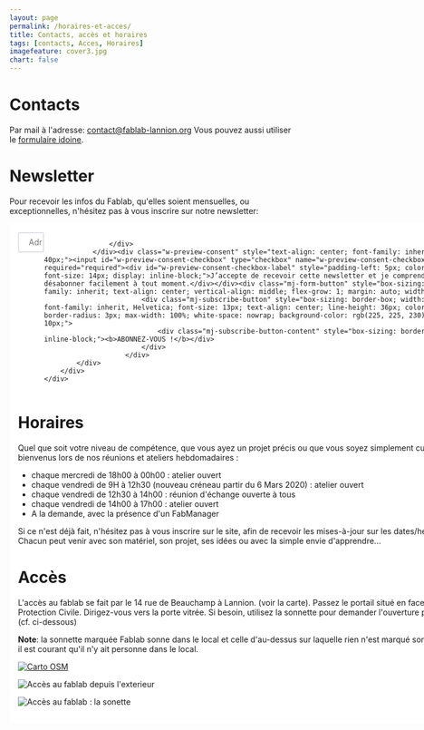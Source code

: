 ```yaml
---
layout: page
permalink: /horaires-et-acces/
title: Contacts, accès et horaires
tags: [contacts, Acces, Horaires]
imagefeature: cover3.jpg
chart: false
---
```

Contacts
============

<a href="mailto:{{ site.owner.email }}">
    <span class="fa-stack fa-lg">
        <i class="fa fa-circle fa-stack-2x fa-inverse"></i>
        <i class="fa fa-envelope fa-stack-1x"></i>
    </span>
</a>
<a href="http://twitter.com/{{ site.owner.twitter }}">
    <span class="fa-stack fa-lg">
        <i class="fa fa-circle fa-stack-2x fa-inverse"></i>
        <i class="fa fa-twitter fa-stack-1x"></i>
    </span>
</a>
<a href="{{ site.owner.google_plus }}">
    <span class="fa-stack fa-lg">
        <i class="fa fa-circle fa-stack-2x fa-inverse"></i>
        <i class="fa fa-google-plus fa-stack-1x"></i>
    </span>
</a>
<a href="http://github.com/{{ site.owner.github }}">
    <span class="fa-stack fa-lg">
        <i class="fa fa-circle fa-stack-2x fa-inverse"></i>
        <i class="fa fa-github fa-stack-1x"></i>
    </span>
</a>
<a href="http://facebook.com/{{ site.owner.facebook }}">
    <span class="fa-stack fa-lg">
        <i class="fa fa-circle fa-stack-2x fa-inverse"></i>
        <i class="fa fa-facebook fa-stack-1x"></i>
    </span>
</a>

Par mail à l'adresse: [contact@fablab-lannion.org](mailto:contact@fablab-lannion.org)
Vous pouvez aussi utiliser le [formulaire idoine](https://forum.fablab-lannion.org/memberlist.php?mode=contactadmin).

Newsletter
==========

Pour recevoir les infos du Fablab, qu'elles soient mensuelles, ou exceptionnelles, n'hésitez pas à vous inscrire sur notre newsletter:

<div align='center'>
<div class="mj-embedded mj-embed-shadow mj-horizontal" style="box-sizing: border-box; display: block; font-family: inherit; line-height: normal; text-align: left; background-color: transparent; box-shadow: none; padding: 0px; width: 900px; height: auto;">
    <div class="mj-embedded-content" style="padding: 15px; background-color: rgb(255, 255, 255);">
        <div class="mj-embedded-footer" style="box-sizing: border-box;">
            <div class="mj-form" style="box-sizing: border-box; display: table; width: 100%;">
                <div class="w-preview-field-table" style="box-sizing: border-box; display: block; width: 100%;">
                    <div class="w-preview-fields-content-row" style="box-sizing: border-box; display: flex; flex-direction: row;">
                        <div class="w-preview-fields-content-cell" style="box-sizing: border-box; vertical-align: top; flex-grow: 1; padding: 0px 0px 10px;">
                            <input class="w-preview-fields-content-cell-field-email" type="email" placeholder="Adresse E-Mail" name="w-field-field-new-email" required="required" style="box-sizing: border-box; font-family: inherit; font-size: 14px; height: 36px; padding-left: 17px; margin-right: 20px; border-radius: 3px; border: 2px solid rgb(225, 225, 230); width: 100%;">
                        </div>
                        
                    </div>
                </div><div class="w-preview-consent" style="text-align: center; font-family: inherit; padding: 10px 0px 40px;"><input id="w-preview-consent-checkbox" type="checkbox" name="w-preview-consent-checkbox" required="required"><div id="w-preview-consent-checkbox-label" style="padding-left: 5px; color: rgb(74, 74, 74); font-size: 14px; display: inline-block;">J’accepte de recevoir cette newsletter et je comprends que je peux me désabonner facilement à tout moment.</div></div><div class="mj-form-button" style="box-sizing: border-box; font-family: inherit; text-align: center; vertical-align: middle; flex-grow: 1; margin: auto; width: 235px;">
                            <div class="mj-subscribe-button" style="box-sizing: border-box; width: auto; height: 36px; font-family: inherit, Helvetica; font-size: 13px; text-align: center; line-height: 36px; color: rgb(89, 91, 97); border-radius: 3px; max-width: 100%; white-space: nowrap; background-color: rgb(225, 225, 230); padding: 0px 10px;">
                                <div class="mj-subscribe-button-content" style="box-sizing: border-box; display: inline-block;"><b>ABONNEZ-VOUS !</b></div>
                            </div>
                        </div>
            </div>
        </div>
    </div>
</div>
</div>

<script type="text/javascript" src="https://app.mailjet.com/statics/js/iframeResizer.min.js"></script>

Horaires
============

Quel que soit votre niveau de compétence, que vous ayez un projet précis ou que vous soyez simplement curieux, vous êtes bienvenus lors de nos réunions et ateliers hebdomadaires :

* chaque mercredi de 18h00 à 00h00 : atelier ouvert
* chaque vendredi de 9H à 12h30 (nouveau créneau partir du 6 Mars 2020) : atelier ouvert
* chaque vendredi de 12h30 à 14h00 : réunion d'échange ouverte à tous 
* chaque vendredi de 14h00 à 17h00 : atelier ouvert
* A la demande, avec la présence d'un FabManager

Si ce n'est déjà fait, n'hésitez pas à vous inscrire sur le site, afin de recevoir les mises-à-jour sur les dates/heures des ateliers. Chacun peut venir avec son matériel, son projet, ses idées ou avec la simple envie d'apprendre...


Accès
=============

L'accès au fablab se fait par le 14 rue de Beauchamp à Lannion. (voir la carte). Passez le portail situé en face des locaux de la Protection Civile. Dirigez-vous vers la porte vitrée. Si besoin, utilisez la sonnette pour demander l'ouverture par un FabManager. (cf. ci-dessous)

**Note**: la sonnette marquée Fablab sonne dans le local et celle d'au-dessus sur laquelle rien n'est marqué sonne dans l'atelier. À 18h il est courant qu'il n'y ait personne dans le local.

[![Carto OSM]({{site.static_url}}/osm_carte_fablab.png)](http://umap.openstreetmap.fr/en/map/fablab-lannion_77784#17/48.73217/-3.45055)

![Accès au fablab depuis l'exterieur]({{site.static_url}}/rAccesFablab1.jpg)

![Accès au fablab : la sonette]({{site.static_url}}/rAccesFablab3.jpg)
